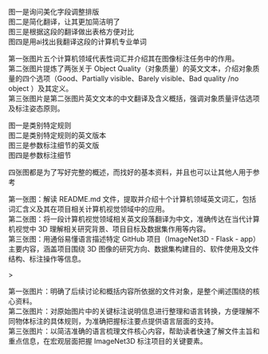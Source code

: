 <!-- 蒙霖昌 -->
图一是询问美化字段调整排版<br>
图二是简化翻译，让其更加简洁明了<br>
图三是根据这段的翻译做出表格方便对比<br>
图四是用ai找出我翻译这段的计算机专业单词
<!-- 韦人玮学号59 -->
第一张图片五个计算机领域代表性词汇并介绍其在图像标注任务中的作用。<br>
第二张图片提炼了两张关于 Object Quality（对象质量）的英文文本，介绍对象质量的四个选项（Good、Partially visible、Barely visible、Bad quality /no object ）及其定义。<br>
第三张图片是第二张图片英文文本的中文翻译及含义概括，强调对象质量评估选项及标注姿态原则。<br>
<!--zhouxinain-->
图一是类别特定规则<br>
图二是类别特定规则的英文版本<br>
图三是参数标注细节的英文版<br>
图四是参数标注细节<br>
<!--潘钟贤-->
 四张图都是为了写好完整的概述，而找好的基本资料，并且也可以让其他人用于参考<br>
 <!--郭武权 -->
第一张图：解读 README.md 文件，提取并介绍十个计算机领域英文词汇，包括词汇含义及其在项目相关计算机视觉领域中的应用。<br>
第二张图：将一段计算机视觉领域相关英文段落翻译为中文，准确传达在当代计算机视觉中 3D 理解相关研究背景、项目目标及数据集作用等内容。<br>
第三张图：用通俗易懂语言描述特定 GitHub 项目（ImageNet3D - Flask - app）主要内容，涵盖项目围绕 3D 图像的研究方向、数据集构建目的、软件使用及文件结构、标注操作等信息。<br>
<!--周家乐-->>
第一张图片：明确了后续讨论和概括内容所依据的文件对象，是整个阐述围绕的核心资料。<br>
第二张图片：对原始图片中的关键标注说明信息进行整理和语言转换，方便理解不同物体标注的具体规则，为准确把握标注要点提供语言层面的支持。<br>
第三张图片：以简洁准确的语言梳理文件核心内容，帮助读者快速了解文件主旨和重点信息，在宏观层面把握 ImageNet3D 标注项目的关键要素。<br>